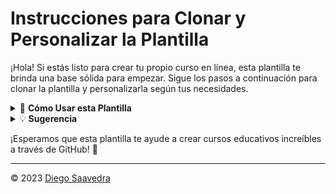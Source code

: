 # Instrucciones para Clonar y Personalizar la Plantilla

¡Hola! Si estás listo para crear tu propio curso en línea, esta plantilla te brinda una base sólida para empezar. Sigue los pasos a continuación para clonar la plantilla y personalizarla según tus necesidades.

<details>
<summary>🚀 <strong>Cómo Usar esta Plantilla</strong></summary>

<details>
<summary>1. Clonar la Plantilla</summary>

   - Haz clic en el botón "Usar esta plantilla" en la parte superior derecha de la página de la plantilla.
   - Proporciona un nombre para el nuevo repositorio y elige la organización o cuenta en la que deseas crearlo.
   - Haz clic en el botón "Crear repositorio desde la plantilla" para crear el nuevo repositorio basado en la plantilla.

</details>

<details>
<summary>2. Personalizar el Contenido</summary>

   Una vez creado el nuevo repositorio, puedes comenzar a personalizarlo:

   - Sigue las instrucciones detalladas en el archivo [README.md](README.md) para ajustar la descripción, objetivos, requisitos previos, duración y más.
   - Explora y ajusta los diferentes directorios: [`ejemplos`](ejemplos), [`trabajos_de_estudiantes`](trabajos_de_estudiantes) y [`modulos`](ejemplos), de acuerdo con tus necesidades y contenido.

</details>

<details>
<summary>3. Agregar tu Propio Contenido</summary>

   - Modifica los nombres de los módulos y agrega el contenido específico de cada uno en el directorio [`modulos`](URL_DEL_DIRECTORIO_MODULOS).

</details>

<details>
<summary>4. Eliminar Secciones Innecesarias</summary>

   - A medida que personalices el contenido, elimina las secciones que ya no sean relevantes para tu curso.

</details>

<details>
<summary>5. Personalizar el Código de Conducta y Contribución</summary>

   - Si planeas aceptar contribuciones, asegúrate de revisar y personalizar el Código de Conducta y las instrucciones de contribución en el archivo CONTRIBUTING.md.

</details>

<details>
<summary>6. Eliminar esta sección</summary>

   Una vez que hayas completado la personalización y estés listo para lanzar tu curso, siéntete libre de eliminar esta sección.

</details>

</details>

<details>
<summary>💡 <strong>Sugerencia</strong></summary>

- Si deseas brindar a los usuarios una guía visual, considera agregar capturas de pantalla o imágenes para ilustrar los pasos clave.

</details>

¡Esperamos que esta plantilla te ayude a crear cursos educativos increíbles a través de GitHub! 🌟

---

&copy; 2023 [Diego Saavedra](https://github.com/statick88)
